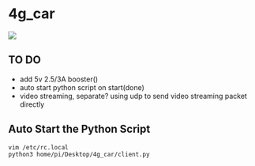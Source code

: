 # 4g_car
![](/pic1/4g_car.jpg)

## TO DO

* add 5v 2.5/3A booster()
* auto start python script on start(done)
* video streaming, separate? using udp to send video streaming packet directly

## Auto Start the Python Script
```shell
vim /etc/rc.local
python3 home/pi/Desktop/4g_car/client.py 
```
